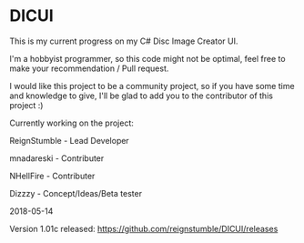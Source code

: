 # DICUI
This is my current progress on my C# Disc Image Creator UI.

I'm a hobbyist programmer, so this code might not be optimal, feel free to make your recommendation / Pull request.

I would like this project to be a community project, so if you have some time and knowledge to give, I'll be glad to add you to the contributor of this project :)

Currently working on the project:
 
ReignStumble - Lead Developer

mnadareski - Contributer

NHellFire - Contributer

Dizzzy - Concept/Ideas/Beta tester

 
 
2018-05-14

Version 1.01c released:
https://github.com/reignstumble/DICUI/releases
